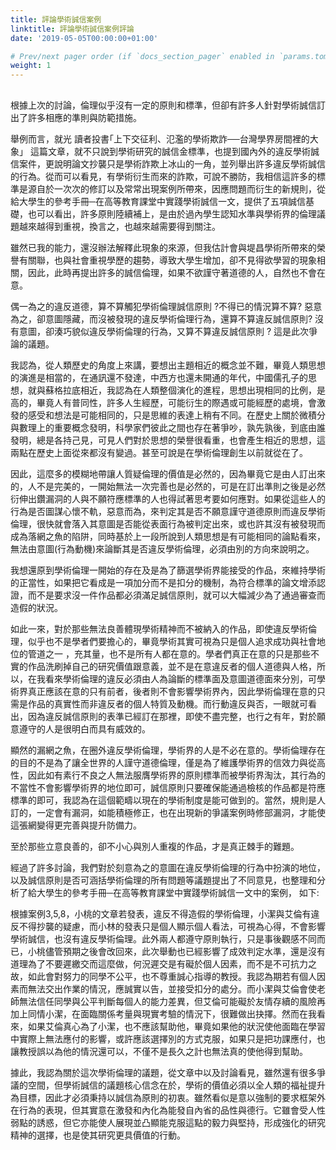 ```yaml
---
title: 評論學術誠信案例
linktitle: 評論學術誠信案例評論
date: '2019-05-05T00:00:00+01:00'

# Prev/next pager order (if `docs_section_pager` enabled in `params.toml`)
weight: 1
---
```


## 


根據上次的討論，倫理似乎沒有一定的原則和標準，但卻有許多人針對學術誠信訂出了許多相應的準則與防範措施。  

舉例而言，就光  讀者投書｢上下交征利、氾濫的學術欺詐──台灣學界房間裡的大象」 這篇文章，就不只說到學術研究的誠信金標準，也提到國內外的違反學術誠信案件，更說明論文抄襲只是學術詐欺上冰山的一角，並列舉出許多違反學術誠信的行為。從而可以看見，有學術衍生而來的詐欺，可說不勝防，我相信這許多的標準是源自於一次次的修訂以及常常出現案例所帶來，因應問題而衍生的新規則，從給大學生的參考手冊─在高等教育課堂中實踐學術誠信一文，提供了五項誠信基礎，也可以看出，許多原則陸續補上，是由於過內學生認知水準與學術界的倫理議題越來越得到重視，換言之，也越來越需要得到關注。

雖然已我的能力，還沒辦法解釋此現象的來源，但我估計會與堤昌學術所帶來的榮譽有關聯，也與社會重視學歷的趨勢，導致大學生增加，卻不見得欲學習的現象相關，因此，此時再提出許多的誠信倫理，如果不欲謹守著道德的人，自然也不會在意。

偶一為之的違反道德，算不算觸犯學術倫理誠信原則 ?不得已的情況算不算? 惡意為之，卻意圖隱藏，而沒被發現的違反學術倫理行為，還算不算違反誠信原則? 沒有意圖，卻湊巧貌似違反學術倫理的行為，又算不算違反誠信原則 ? 這是此次爭論的議題。

我認為，從人類歷史的角度上來講，要想出主題相近的概念並不難，畢竟人類思想的演進是相當的，在通訊還不發達，中西方也還未開通的年代，中國儒孔子的思想，就與蘇格拉底相近，我認為在人類整個演化的進程，思想出現相同的比例，是高的，畢竟人有普同性，許多人生經歷，可能衍生的際遇或可能經歷的處境，會激發的感受和想法是可能相同的，只是思維的表達上稍有不同。在歷史上關於微積分與數理上的重要概念發明，科學家們彼此之間也存在著爭吵，孰先孰後，到底由誰發明，總是各持己見，可見人們對於思想的榮譽很看重，也會產生相近的思想，這兩點在歷史上面從來都沒有變過。甚至可說是在學術倫理創生以前就從在了。

因此，這麼多的模糊地帶讓人質疑倫理的價值是必然的，因為畢竟它是由人訂出來的，人不是完美的，一開始無法一次完善也是必然的，可是在訂出準則之後是必然衍伸出鑽漏洞的人與不願符應標準的人也得試著思考要如何應對。如果從這些人的行為是否圖謀心懷不軌，惡意而為，來判定其是否不願意謹守道德原則而違反學術倫理，很快就會落入其意圖是否能從表面行為被判定出來，或也許其沒有被發現而成為落網之魚的陷阱，同時基於上一段所說到人類思想是有可能相同的論點看來，無法由意圖(行為動機)來論斷其是否違反學術倫理，必須由別的方向來說明之。

我想還原到學術倫理一開始的存在及是為了篩選學術界能接受的作品，來維持學術的正當性，如果把它看成是一項加分而不是扣分的機制，為符合標準的論文增添認證，而不是要求沒一件作品都必須滿足誠信原則，就可以大幅減少為了通過審查而造假的狀況。

如此一來，對於那些無法良善體現學術精神而不被納入的作品，即使違反學術倫理，似乎也不是學者們要擔心的，畢竟學術其實可視為只是個人追求成功與社會地位的管道之一 ，充其量，也不是所有人都在意的。學者們真正在意的只是那些不實的作品洗刷掉自己的研究價值跟意義，並不是在意違反者的個人道德與人格，所以，在我看來學術倫理的違反必須由人為論斷的標準面及意圖道德面來分別，可學術界真正應該在意的只有前者，後者則不會影響學術界內，因此學術倫理在意的只需是作品的真實性而非違反者的個人特質及動機。而行動違反與否，一眼就可看出，因為違反誠信原則的表準已經訂在那裡，即使不盡完整，也行之有年，對於願意遵守的人是很明白而具有威效的。

顯然的漏網之魚，在圈外違反學術倫理，學術界的人是不必在意的。學術倫理存在的目的不是為了讓全世界的人謹守道德倫理，僅是為了維護學術界的信效力與從高性，因此如有素行不良之人無法服膺學術界的原則標準而被學術界淘汰，其行為的不當性不會影響學術界的地位即可，誠信原則只要確保能通過檢核的作品都是符應標準的即可，我認為在這個範疇以現在的學術制度是能可做到的。當然，規則是人訂的，一定會有漏洞，如能積極修正，也在出現新的爭議案例時修部漏洞，才能使這張網變得更完善與提升防備力。
          
至於那些立意良善的，卻不小心與別人重複的作品，才是真正棘手的難題。
         
經過了許多討論，我們對於刻意為之的意圖在違反學術倫理的行為中扮演的地位，以及誠信原則是否可涵括學術倫理的所有問題等議題提出了不同意見，也整理和分析了給大學生的參考手冊─在高等教育課堂中實踐學術誠信一文中的案例， 如下: 
        
根據案例3,5,8，小桃的文章若發表，違反不得造假的學術倫理，小潔與艾倫有違反不得抄襲的疑慮，而小林的發表只是個人顯示個人看法，可視為心得，不會影響學術誠信，也沒有違反學術倫理。此外兩人都遵守原則執行，只是事後觀感不同而已，小桃儘管預期之後會改回來，此次舉動也已經影響了成效判定水準，還是沒有道理為了不要遲繳交而這麼做，何況遲交是有礙於個人因素，而不是不可抗力之故，如此會對努力的同學不公平，也不尊重誠心指導的教授。我認為期若有個人因素而無法交出作業的情況，應誠實以告，並接受扣分的處分。而小潔與艾倫會使老師無法信任同學與公平判斷每個人的能力差異，但艾倫可能礙於友情存續的風險再加上同情小潔，在面臨關係考量與現實考驗的情況下，很難做出抉擇。然而在我看來，如果艾倫真心為了小潔，也不應該幫助他，畢竟如果他的狀況使他面臨在學習中實際上無法應付的影響，或許應該選擇別的方式克服，如果只是把功課應付，也讓教授誤以為他的情況還可以，不僅不是長久之計也無法真的使他得到幫助。
  
據此，我認為關於這次學術倫理的議題，從文章中以及討論看見，雖然還有很多爭議的空間，但學術誠信的議題核心信念在於，學術的價值必須以全人類的福祉提升為目標，因此才必須秉持以誠信為原則的初衷。雖然看似是意以強制的要求框架外在行為的表現，但其實意在激發和內化為能發自內省的品性與德行。它雖會受人性弱點的誘惑，但它亦能使人展現並凸顯能克服這點的毅力與堅持，形成強化的研究精神的選擇，也是使其研究更具價值的行動。

      
      
      

      

       
